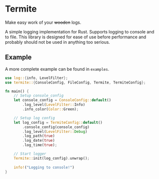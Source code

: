 # Termite
Make easy work of your ~~wooden~~ logs.

A simple logging implementation for Rust. Supports logging to console and to file. This library is designed 
for ease of use before performance and probably should not be used in anything too serious.

## Example
A more complete example can be found in `examples`.
```rust
use log::{info, LevelFilter};
use termite::{ConsoleConfig, FileConfig, Termite, TermiteConfig};

fn main() {
    // Setup console_config
    let console_config = ConsoleConfig::default()
        .log_level(LevelFilter::Info)
        .info_color(Color::Green);

    // Setup log config
    let log_config = TermiteConfig::default()
        .console_config(console_config)
        .log_level(LevelFilter::Debug)
        .log_path(true)
        .log_date(true)
        .log_time(true);

    // Start logger
    Termite::init(log_config).unwrap();
    
    info!("Logging to console!")
}
```